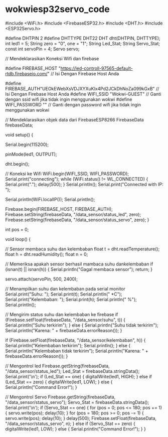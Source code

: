 # wokwiesp32servo_code
#include <WiFi.h>
#include <FirebaseESP32.h>
#include <DHT.h>
#include <ESP32Servo.h>

#define DHTPIN 2
#define DHTTYPE DHT22
DHT dht(DHTPIN, DHTTYPE);
int led1 = 5;
String zero = "0", one = "1";
String Led_Stat;
String Servo_Stat;
const int servoPin = 4;
Servo servo;

// Mendeklarasikan Koneksi Wifi dan firebase

#define FIREBASE_HOST "https://led-controll-97565-default-rtdb.firebaseio.com/" // Isi Dengan Firebase Host Anda

#define FIREBASE_AUTH"UEOkEWebXsVDJXYXuKlx4Pd2JCkDhNoZa099kGxB" // Isi Dengan Firebase Host Anda
#define WIFI_SSID "Wokwi-GUEST" // Ganti dengan ssid wifi jika tidak ingin menggunakan wokwi
#define WIFI_PASSWORD "" // Ganti dengan password wifi jika tidak ingin menggunakan wokwi

// Mendeklarasikan objek data dari FirebaseESP8266
FirebaseData firebaseData;

void setup() {

  Serial.begin(115200);

  pinMode(led1, OUTPUT);

  dht.begin();

  // Koneksi ke Wifi
  WiFi.begin(WIFI_SSID, WIFI_PASSWORD);
  Serial.print("connecting");
  while (WiFi.status() != WL_CONNECTED) {
    Serial.print(".");
    delay(500);
  }
  Serial.println();
  Serial.print("Connected with IP: ");

  Serial.println(WiFi.localIP());
  Serial.println();

  Firebase.begin(FIREBASE_HOST, FIREBASE_AUTH);
  Firebase.setString(firebaseData, "/data_sensor/status_led", zero);
  Firebase.setString(firebaseData, "/data_sensor/status_servo", zero);
}

int pos = 0;

void loop() {

  // Sensor membaca suhu dan kelembaban
  float t = dht.readTemperature();
  float h = dht.readHumidity();
  float n = 0;

  // Memeriksa apakah sensor berhasil mambaca suhu dankelembaban
  if (isnan(t) || isnan(h)) {
    Serial.println("Gagal membaca sensor");
    return;
  }

  servo.attach(servoPin, 500, 2400);

  // Menampilkan suhu dan kelembaban pada serial monitor
  Serial.print("Suhu: ");
  Serial.print(t);
  Serial.println(" *C");
  Serial.print("Kelembaban: ");
  Serial.print(h);
  Serial.println(" %");
  Serial.println();

  // Mengirim status suhu dan kelembaban ke firebase
  if (Firebase.setFloat(firebaseData, "/data_sensor/suhu", t)) {
    Serial.println("Suhu terkirim");
  } else {
    Serial.println("Suhu tidak terkirim");
    Serial.println("Karena: " + firebaseData.errorReason());
  }


  if (Firebase.setFloat(firebaseData, "/data_sensor/kelembaban", h)) {
    Serial.println("Kelembaban terkirim");
    Serial.println();
  } else {
    Serial.println("Kelembaban tidak terkirim");
    Serial.println("Karena: " + firebaseData.errorReason());
  }

  // Mengontrol led
  Firebase.getString(firebaseData, "/data_sensor/status_led");
  Led_Stat = firebaseData.stringData(); Serial.print('\n');
  if (Led_Stat == one) {
    digitalWrite(led1, HIGH);
  } else if (Led_Stat == zero) {
    digitalWrite(led1, LOW);
  } else {
    Serial.println("Command Error!");
  }

  // Mengontrol Servo
  Firebase.getString(firebaseData, "/data_sensor/status_servo");
  Servo_Stat = firebaseData.stringData();
  Serial.print('\n');
  if (Servo_Stat == one) {
    for (pos = 0; pos <= 180; pos += 1) {
      servo.write(pos);
      delay(10);
    }
    for (pos = 180; pos >= 0; pos -= 1) {
      servo.write(pos);
      delay(10);
    }
    delay(500);
    Firebase.setFloat(firebaseData, "/data_sensor/status_servo", n);
  } else if (Servo_Stat == zero) {
    digitalWrite(led1, LOW);
  } else {
    Serial.println("Command Error!");
  }
}
